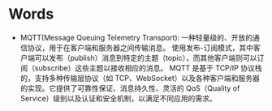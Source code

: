 


# Words
- MQTT(Message Queuing Telemetry Transport): 一种轻量级的、开放的通信协议，用于在客户端和服务器之间传输消息。
使用发布-订阅模式，其中客户端可以发布（publish）消息到特定的主题（topic），而其他客户端则可以订阅（subscribe）这些主题以接收相应的消息。
MQTT 是基于 TCP/IP 协议栈的，支持多种传输层协议（如 TCP、WebSocket）以及各种客户端和服务器的实现。它提供了可靠性保证、消息持久性、灵活的 QoS（Quality of Service）级别以及认证和安全机制，以满足不同应用的需求。
